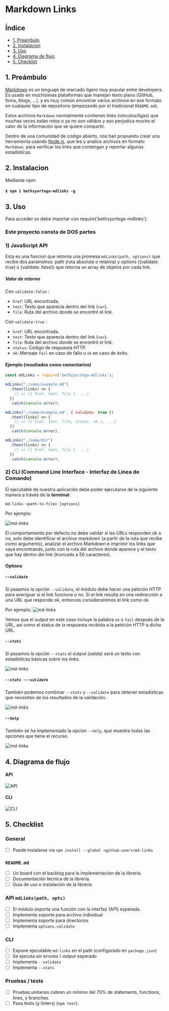 # Markdown Links
## Índice

- [1. Preámbulo](#1-preámbulo)
- [2. Instalacion](#2-instalacion)
- [3. Uso](#3-uso)
- [4. Diagrama de flujo](#4-diagrama-de-flujo)
- [5. Checklist](#9-checklist)

## 1. Preámbulo

[Markdown](https://es.wikipedia.org/wiki/Markdown) es un lenguaje de marcado
ligero muy popular entre developers. Es usado en muchísimas plataformas que
manejan texto plano (GitHub, foros, blogs, ...), y es muy común
encontrar varios archivos en ese formato en cualquier tipo de repositorio
(empezando por el tradicional `README.md`).

Estos archivos `Markdown` normalmente contienen _links_ (vínculos/ligas) que
muchas veces están rotos o ya no son válidos y eso perjudica mucho el valor de
la información que se quiere compartir.

Dentro de una comunidad de código abierto, nos han propuesto crear una
herramienta usando [Node.js](https://nodejs.org/), que lea y analice archivos
en formato `Markdown`, para verificar los links que contengan y reportar
algunas estadísticas.

## 2. Instalacion

Mediante npm:
#### `$ npm i bethzyortega-mdlinks -g`

## 3. Uso

Para acceder se debe importar con  require('bethzyortega-mdlinks').

### Este proyecto consta de DOS partes

### 1) JavaScript API

Esta es una funcion que retorna una promesa `mdLinks(path, options)` que recibe dos parámetros: path (ruta absoluta o relativa) y options ({validate: true} o {validate: false}) que retorna un array de objetos por cada link.

##### Valor de retorno

Con `validate:false` :

- `href`: URL encontrada.
- `text`: Texto que aparecía dentro del link (`<a>`).
- `file`: Ruta del archivo donde se encontró el link.

Con `validate:true` :

- `href`: URL encontrada.
- `text`: Texto que aparecía dentro del link (`<a>`).
- `file`: Ruta del archivo donde se encontró el link.
- `status`: Código de respuesta HTTP.
- `ok`: Mensaje `fail` en caso de fallo u `ok` en caso de éxito.

#### Ejemplo (resultados como comentarios)

```js
const mdLinks = require('bethzyortega-mdlinks');

mdLinks("./some/example.md")
  .then((links) => {
    // => [{ href, text, file }, ...]
  })
  .catch(console.error);

mdLinks("./some/example.md", { validate: true })
  .then((links) => {
    // => [{ href, text, file, status, ok }, ...]
  })
  .catch(console.error);

mdLinks("./some/dir")
  .then((links) => {
    // => [{ href, text, file }, ...]
  })
  .catch(console.error);
```

### 2) CLI (Command Line Interface - Interfaz de Línea de Comando)

El ejecutable de nuestra aplicación debe poder ejecutarse de la siguiente
manera a través de la **terminal**:

`md-links <path-to-file> [options]`

Por ejemplo:

![md-links](https://raw.githubusercontent.com/BethzyOrtega/LIM015-md-links/main/Imagenes_Readme/mdlinks_SinOption.PNG)

El comportamiento por defecto no debe validar si las URLs responden ok o no,
solo debe identificar el archivo markdown (a partir de la ruta que recibe como
argumento), analizar el archivo Markdown e imprimir los links que vaya
encontrando, junto con la ruta del archivo donde aparece y el texto
que hay dentro del link (truncado a 50 caracteres).

#### Options

##### `--validate`

Si pasamos la opción `--validate`, el módulo debe hacer una petición HTTP para
averiguar si el link funciona o no. Si el link resulta en una redirección a una
URL que responde ok, entonces consideraremos el link como ok.

Por ejemplo:
![md-links](https://raw.githubusercontent.com/BethzyOrtega/LIM015-md-links/main/Imagenes_Readme/mdlinks_validate.PNG)

Vemos que el _output_ en este caso incluye la palabra `ok` o `fail` después de
la URL, así como el status de la respuesta recibida a la petición HTTP a dicha
URL.

##### `--stats`

Si pasamos la opción `--stats` el output (salida) será un texto con estadísticas
básicas sobre los links.

![md-links](https://raw.githubusercontent.com/BethzyOrtega/LIM015-md-links/main/Imagenes_Readme/mdlinks_stats.PNG)

##### `--stats ---validate`
También podemos combinar `--stats` y `--validate` para obtener estadísticas que necesiten de los resultados de la validación.

![md-links](https://raw.githubusercontent.com/BethzyOrtega/LIM015-md-links/main/Imagenes_Readme/mdlinks_stats_validate.PNG)

##### `--help`
También se ha implementado la opcion `--help`, que muestra todas las opciones que tiene el recurso.

![md-links](https://raw.githubusercontent.com/BethzyOrtega/LIM015-md-links/main/Imagenes_Readme/mdlinks_help.PNG)

## 4. Diagrama de flujo

#### API
![API](https://raw.githubusercontent.com/BethzyOrtega/LIM015-md-links/main/flowcharts/diagrama%20API.png)

#### CLI
![CLI](https://raw.githubusercontent.com/BethzyOrtega/LIM015-md-links/main/flowcharts/Diagrama%20CLI.jpg)

## 5. Checklist

### General

- [ ] Puede instalarse via `npm install --global <github-user>/md-links`

### `README.md`

- [ ] Un board con el backlog para la implementación de la librería.
- [ ] Documentación técnica de la librería.
- [ ] Guía de uso e instalación de la librería

### API `mdLinks(path, opts)`

- [ ] El módulo exporta una función con la interfaz (API) esperada.
- [ ] Implementa soporte para archivo individual
- [ ] Implementa soporte para directorios
- [ ] Implementa `options.validate`

### CLI

- [ ] Expone ejecutable `md-links` en el path (configurado en `package.json`)
- [ ] Se ejecuta sin errores / output esperado
- [ ] Implementa `--validate`
- [ ] Implementa `--stats`

### Pruebas / tests

- [ ] Pruebas unitarias cubren un mínimo del 70% de statements, functions,
      lines, y branches.
- [ ] Pasa tests (y linters) (`npm test`).
